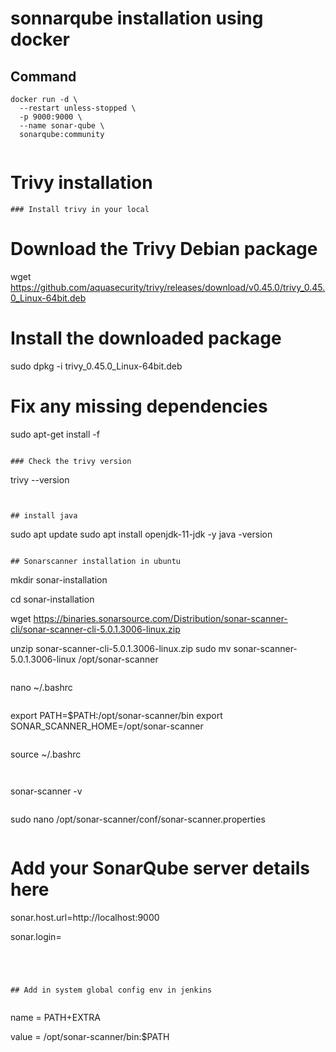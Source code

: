 # sonnarqube installation using docker 

## Command 

```
docker run -d \
  --restart unless-stopped \
  -p 9000:9000 \
  --name sonar-qube \
  sonarqube:community
  
  ```
# Trivy installation

```
### Install trivy in your local

```
# Download the Trivy Debian package
wget https://github.com/aquasecurity/trivy/releases/download/v0.45.0/trivy_0.45.0_Linux-64bit.deb

# Install the downloaded package
sudo dpkg -i trivy_0.45.0_Linux-64bit.deb

# Fix any missing dependencies
sudo apt-get install -f
```

### Check the trivy version

```
trivy --version
```


## install java

```
sudo apt update
sudo apt install openjdk-11-jdk -y
java -version

```

## Sonarscanner installation in ubuntu

```
mkdir sonar-installation

cd sonar-installation

wget https://binaries.sonarsource.com/Distribution/sonar-scanner-cli/sonar-scanner-cli-5.0.1.3006-linux.zip


unzip sonar-scanner-cli-5.0.1.3006-linux.zip
sudo mv sonar-scanner-5.0.1.3006-linux /opt/sonar-scanner

```

```

nano ~/.bashrc
```
```
export PATH=$PATH:/opt/sonar-scanner/bin
export SONAR_SCANNER_HOME=/opt/sonar-scanner
```

```
source ~/.bashrc
```


```
sonar-scanner -v
```

```
sudo nano /opt/sonar-scanner/conf/sonar-scanner.properties
```

```
# Add your SonarQube server details here
sonar.host.url=http://localhost:9000

sonar.login=<sonar-qube-admin-token>
```




## Add in system global config env in jenkins


```
name = PATH+EXTRA

value = /opt/sonar-scanner/bin:$PATH


```